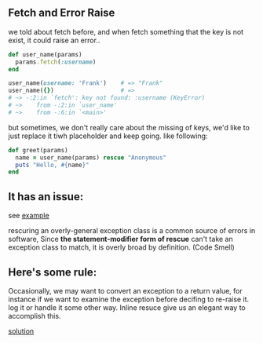 ## Fetch and Error Raise

we told about fetch before, and when fetch something that the key is not exist,
it could raise an error..

```ruby
def user_name(params)
  params.fetch(:username)
end

user_name(username: 'Frank')    # => "Frank"
user_name({})                   # => 
# ~> -:2:in `fetch': key not found: :username (KeyError)
# ~>    from -:2:in `user_name'
# ~>    from -:6:in `<main>'

```

but sometimes, we don't really care about the missing of keys, we'd like to just
replace it tiwh placeholder and keep going. like following:

```ruby
def greet(params)
  name = user_name(params) rescue "Anonymous"
  puts "Hello, #{name}"
end
```
## It has an issue:

see [example](022_inline_rescue_issue.rb)

rescuring an overly-general exception class is a common source of errors in
software, Since **the statement-modifier form of rescue** can't take an
exception class to match, it is overly broad by definition. (Code Smell)


## Here's some rule:

Occasionally, we may want to convert an exception to a return value, for
instance if we want to examine the exception before decifing to re-raise it. log
it or handle it some other way. Inline resuce give us an elegant way to
accomplish this.


[solution](022_inline_rescue_solution.rb)

